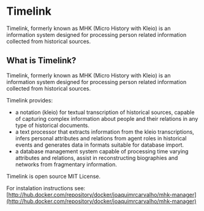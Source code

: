 # Timelink
Timelink, formerly known as MHK (Micro History with Kleio) is an information system designed for processing person related information collected from historical sources. 

## What is Timelink?

Timelink, formerly known as MHK (Micro History with Kleio) is an information system designed for processing person related information collected from historical sources. 

Timelink provides:

* a notation (kleio) for textual transcription of historical sources, capable of capturing complex information about people and their relations in any type of historical documents.
* a text processor that extracts information from the kleio transcriptions, infers personal attributes and relations from agent roles in historical events and generates data in formats suitable for database import.
* a database management system capable of processing time varying attributes and relations, assist in reconstructing biographies and networks from fragmentary information.

Timelink is open source MIT License.

For instalation instructions see:
   [http://hub.docker.com/repository/docker/joaquimrcarvalho/mhk-manager](http://hub.docker.com/repository/docker/joaquimrcarvalho/mhk-manager)

